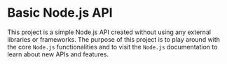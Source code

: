 # Basic Node.js API

This project is a simple Node.js API created without using any external libraries
or frameworks. The purpose of this project is to play around with the core `Node.js`
functionalities and to visit the `Node.js` documentation to learn about new APIs
and features.
